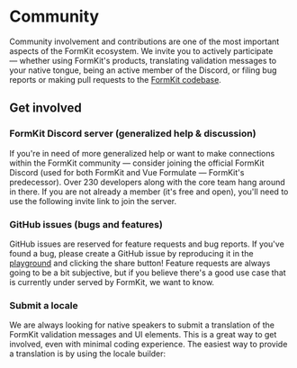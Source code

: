 # Community

Community involvement and contributions are one of the most important aspects of the FormKit ecosystem. We invite you to actively participate — whether using FormKit's products, translating validation messages to your native tongue, being an active member of the Discord, or filing bug reports or making pull requests to the [FormKit codebase](https://github.com/formkit/formkit).

## Get involved

### FormKit Discord server (generalized help & discussion)

If you're in need of more generalized help or want to make connections within the FormKit community — consider joining the official FormKit Discord (used for both FormKit and Vue Formulate — FormKit's predecessor). Over 230 developers along with the core team hang around in there. If you are not already a member (it's free and open), you'll need to use the following invite link to join the server.

<LinkDiscord></LinkDiscord>

### GitHub issues (bugs and features)

GitHub issues are reserved for feature requests and bug reports. If you've found a bug, please create a GitHub issue by reproducing it in the [playground](/playground/vue) and clicking the share button! Feature requests are always going to be a bit subjective, but if you believe there's a good use case that is currently under served by FormKit, we want to know.

<LinkGithub></LinkGithub>

<!-- If you have a PRO subscription, you'll be able to see and upvote feature requests from others -->

### Submit a locale

We are always looking for native speakers to submit a translation of the FormKit validation messages and UI elements. This is a great way to get involved, even with minimal coding experience. The easiest way to provide a translation is by using the locale builder:

<LinkLocaleBuilder></LinkLocaleBuilder>
